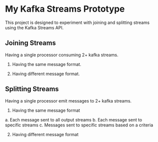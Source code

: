 My Kafka Streams Prototype
=====

This project is designed to experiment with joining and splitting streams
using the Kafka Streams API.

Joining Streams
---

Having a single processor consuming 2+ kafka streams.

1. Having the same message format.

2. Having different message format.


Splitting Streams
---

Having a single processor emit messages to 2+ kafka streams.

1. Having the same message format

a. Each message sent to all output streams
b. Each message sent to specific streams
c. Messages sent to specific streams based on a criteria

2. Having different message format
